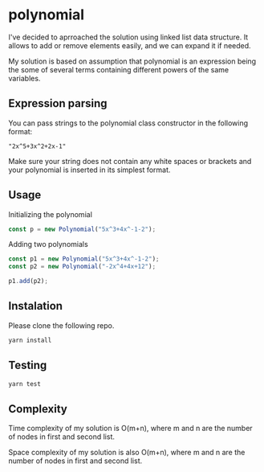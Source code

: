 # polynomial

I've decided to aprroached the solution using linked list data structure. It allows to add or remove elements easily, and we can expand it if needed.

My solution is based on assumption that polynomial is an expression being the some of several terms containing different powers of the same variables.

## Expression parsing

You can pass strings to the polynomial class constructor in the following format:


```
"2x^5+3x^2+2x-1"
```

Make sure your string does not contain any white spaces or brackets and your polynomial is inserted in its simplest format.

## Usage

Initializing the polynomial
```js
const p = new Polynomial("5x^3+4x^-1-2");
```
Adding two polynomials
```js
const p1 = new Polynomial("5x^3+4x^-1-2");
const p2 = new Polynomial("-2x^4+4x+12");

p1.add(p2);
```

## Instalation

Please clone the following repo.
```bash
yarn install
```

## Testing

```bash
yarn test
```

## Complexity

Time complexity of my solution is O(m+n), where m and n are the number of nodes in first and second list.

Space complexity of my solution is also O(m+n), where m and n are the number of nodes in first and second list.

